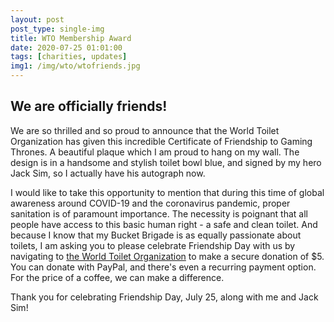 ```yaml
---
layout: post
post_type: single-img
title: WTO Membership Award
date: 2020-07-25 01:01:00
tags: [charities, updates]
img1: /img/wto/wtofriends.jpg
---
```

## We are officially friends!

We are so thrilled and so proud to announce that the World Toilet Organization has given this incredible Certificate of Friendship to Gaming Thrones. A beautiful plaque which I am proud to hang on my wall. The design is in a handsome and stylish toilet bowl blue, and signed by my hero Jack Sim, so I actually have his autograph now. 

I would like to take this opportunity to mention that during this time of global awareness around COVID-19 and the coronavirus pandemic, proper sanitation is of paramount importance. The necessity is poignant that all people have access to this basic human right - a safe and clean toilet. And because I know that my Bucket Brigade is as equally passionate about toilets, I am asking you to please celebrate Friendship Day with us by navigating to [the World Toilet Organization](https://www.worldtoilet.org/) to make a secure donation of $5. You can donate with PayPal, and there's even a recurring payment option. For the price of a coffee, we can make a difference. 

Thank you for celebrating Friendship Day, July 25, along with me and Jack Sim!
